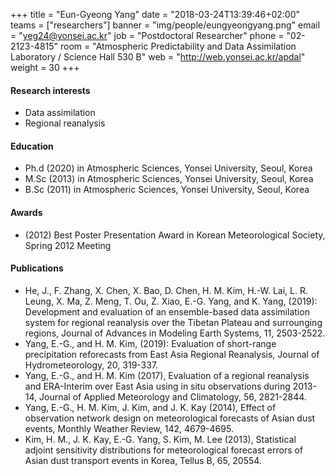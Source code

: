 ﻿+++
title = "Eun-Gyeong Yang"
date = "2018-03-24T13:39:46+02:00"
teams = ["researchers"]
banner = "img/people/eungyeongyang.png"
email = "yeg24@yonsei.ac.kr"
job = "Postdoctoral Researcher"
phone = "02-2123-4815"
room = "Atmospheric Predictability and Data Assimilation Laboratory / Science Hall 530 B"
web = "http://web.yonsei.ac.kr/apdal"
weight = 30
+++

#### Research interests
+ Data assimilation
+ Regional reanalysis


#### Education
 + Ph.d (2020) in Atmospheric Sciences, Yonsei University, Seoul, Korea
 + M.Sc (2013) in Atmospheric Sciences, Yonsei University, Seoul, Korea
 + B.Sc (2011) in Atmospheric Sciences, Yonsei University, Seoul, Korea

#### Awards
+ (2012) Best Poster Presentation Award in Korean Meteorological Society, Spring 2012 Meeting

#### Publications
+ He, J., F. Zhang, X. Chen, X. Bao, D. Chen, H. M. Kim, H.-W. Lai, L. R. Leung, X. Ma, Z. Meng, T. Ou, Z. Xiao, E.-G. Yang, and K. Yang, (2019): Development and evaluation of an ensemble-based data assimilation system for regional reanalysis over the Tibetan Plateau and surrounging regions, Journal of Advances in Modeling Earth Systems, 11, 2503-2522.
+ Yang, E.-G., and H. M. Kim, (2019): Evaluation of short-range precipitation reforecasts from East Asia Regional Reanalysis, Journal of Hydrometeorology, 20, 319-337.
+ Yang, E.-G., and H. M. Kim (2017), Evaluation of a regional reanalysis and ERA-Interim over East Asia using in situ observations during 2013-14, Journal of Applied Meteorology and Climatology, 56, 2821-2844.
+ Yang, E.-G., H. M. Kim, J. Kim, and J. K. Kay (2014), Effect of observation network design on meteorological forecasts of Asian dust events, Monthly Weather Review, 142, 4679-4695.
+ Kim, H. M., J. K. Kay, E.-G. Yang, S. Kim, M. Lee (2013), Statistical adjoint sensitivity distributions for meteorological forecast errors of Asian dust transport events in Korea, Tellus B, 65, 20554.

